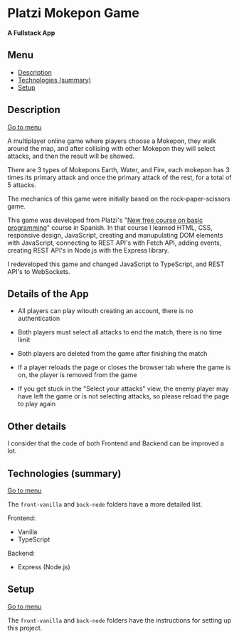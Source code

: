 # Platzi Mokepon Game

**A Fullstack App**

## Menu
- [Description](#description)
- [Technologies (summary)](#technologies-summary)
- [Setup](#setup)

## Description
[Go to menu](#menu)

A multiplayer online game where players choose a Mokepon, they walk around the map, and after collising with other Mokepon they will select attacks, and then the result will be showed.

There are 3 types of Mokepons Earth, Water, and Fire, each mokepon has 3 times its primary attack and once the primary attack of the rest, for a total of 5 attacks.

The mechanics of this game were initially based on the rock-paper-scissors game.

This game was developed from Platzi's "[New free course on basic programming](https://platzi.com/cursos/programacion-basica/)" course in Spanish.
In that course I learned HTML, CSS, responsive design, JavaScript, creating and manupulating DOM elements with JavaScript, connecting to REST API's with Fetch API, adding events, creating REST API's in Node.js with the Express library.

I redeveloped this game and changed JavaScript to TypeScript, and REST API's to WebSockets.

## Details of the App

- All players can play witouth creating an account, there is no authentication

- Both players must select all attacks to end the match, there is no time limit

- Both players are deleted from the game after finishing the match

- If a player reloads the page or closes the browser tab where the game is on, the player is removed from the game

- If you get stuck in the "Select your attacks" view, the enemy player may have left the game or is not selecting attacks, so please reload the page to play again


## Other details

I consider that the code of both Frontend and Backend can be improved a lot.


## Technologies (summary)
[Go to menu](#menu)

The `front-vanilla` and `back-node` folders have a more detailed list.

Frontend:
- Vanilla
- TypeScript

Backend:
- Express (Node.js)

## Setup
[Go to menu](#menu)

The `front-vanilla` and `back-node` folders have the instructions for setting up this project.

